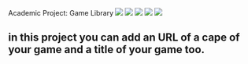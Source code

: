 Academic Project: Game Library
<image src='./ilustrationPrints/ilustration1.png'>
<image src='./ilustrationPrints/ilustration2.png'>
<image src='./ilustrationPrints/ilustration3.png'>
<image src='./ilustrationPrints/ilustration4.png'>
<image src='./ilustrationPrints/ilustration5.png'>

## in this project you can add an URL of a cape of your game and a title of your game too.
